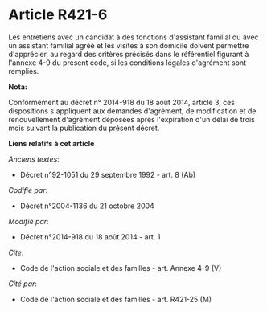 # Article R421-6

Les entretiens avec un candidat à des fonctions d'assistant familial ou avec un assistant familial agréé et les visites à son
domicile doivent permettre d'apprécier, au regard des critères précisés dans le référentiel figurant à l'annexe 4-9 du
présent code, si les conditions légales d'agrément sont remplies.

**Nota:**

Conformément au décret n° 2014-918 du 18 août 2014, article 3, ces dispositions s'appliquent aux demandes d'agrément, de
modification et de renouvellement d'agrément déposées après l'expiration d'un délai de trois mois suivant la publication du
présent décret.

**Liens relatifs à cet article**

_Anciens textes_:

  - Décret n°92-1051 du 29 septembre 1992 - art. 8 (Ab)

_Codifié par_:

  - Décret n°2004-1136 du 21 octobre 2004

_Modifié par_:

  - Décret n°2014-918 du 18 août 2014 - art. 1

_Cite_:

  - Code de l'action sociale et des familles - art. Annexe 4-9 (V)

_Cité par_:

  - Code de l'action sociale et des familles - art. R421-25 (M)
